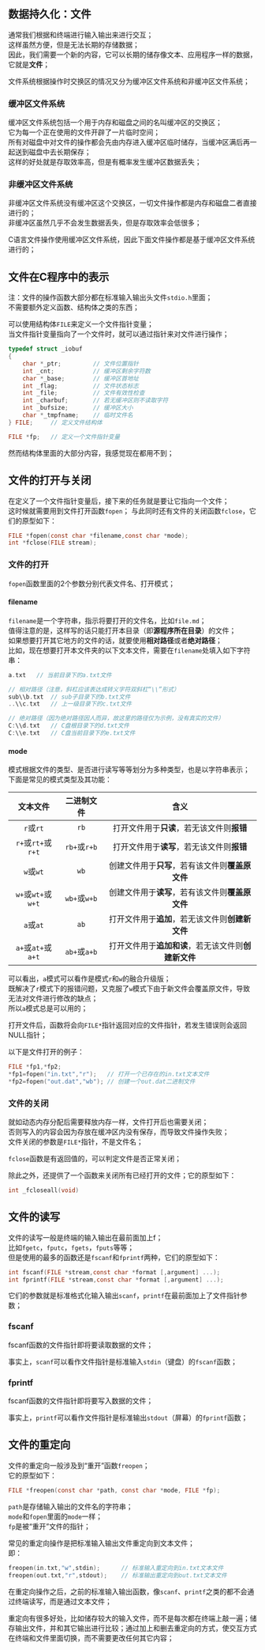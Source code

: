 ## 数据持久化：文件
通常我们根据和终端进行输入输出来进行交互；  
这样虽然方便，但是无法长期的存储数据；  
因此，我们需要一个新的内容，它可以长期的储存像文本、应用程序一样的数据，它就是**文件**；

文件系统根据操作时交换区的情况又分为缓冲区文件系统和非缓冲区文件系统；

### 缓冲区文件系统
缓冲区文件系统包括一个用于内存和磁盘之间的名叫缓冲区的交换区；  
它为每一个正在使用的文件开辟了一片临时空间；  
所有对磁盘中对文件的操作都会先由内存进入缓冲区临时储存，当缓冲区满后再一起送到磁盘中去长期保存；  
这样的好处就是存取效率高，但是有概率发生缓冲区数据丢失；

### 非缓冲区文件系统
非缓冲区文件系统没有缓冲区这个交换区，一切文件操作都是内存和磁盘二者直接进行的；  
非缓冲区虽然几乎不会发生数据丢失，但是存取效率会低很多；  

C语言文件操作使用缓冲区文件系统，因此下面文件操作都是基于缓冲区文件系统进行的；

## 文件在C程序中的表示
注：文件的操作函数大部分都在标准输入输出头文件`stdio.h`里面；  
不需要额外定义函数、结构体之类的东西；

可以使用结构体`FILE`来定义一个文件指针变量；  
当文件指针变量指向了一个文件时，就可以通过指针来对文件进行操作；  
```c
typedef struct _iobuf
{
    char *_ptr;         // 文件位置指针
    int _cnt;           // 缓冲区剩余字符数
    char *_base;        // 缓冲区首地址
    int _flag;          // 文件状态标志
    int _file;          // 文件有效性检查
    int _charbuf;       // 若无缓冲区则不读取字符
    int _bufsize;       // 缓冲区大小
    char *_tmpfname;    // 临时文件名
} FILE;     // 定义文件结构体

FILE *fp;   // 定义一个文件指针变量
```
然而结构体里面的大部分内容，我感觉现在都用不到； 

## 文件的打开与关闭  

在定义了一个文件指针变量后，接下来的任务就是要让它指向一个文件；  
这时候就需要用到文件打开函数`fopen`；
与此同时还有文件的关闭函数`fclose`，它们的原型如下：
```c
FILE *fopen(const char *filename,const char *mode);
int *fclose(FILE stream);
```

### 文件的打开
`fopen`函数里面的2个参数分别代表文件名、打开模式；

#### **filename**
`filename`是一个字符串，指示将要打开的文件名，比如`file.md`；  
值得注意的是，这样写的话只能打开本目录（即**源程序所在目录**）的文件；  
如果想要打开其它地方的文件的话，就要使用**相对路径**或者**绝对路径**；  
比如，现在想要打开本文件夹的以下文本文件，需要在`filename`处填入如下字符串：
```c
a.txt   // 当前目录下的a.txt文件

// 相对路径（注意，斜杠应该表达成转义字符双斜杠“\\”形式）
sub\\b.txt  // sub子目录下的b.txt文件
..\\c.txt   // 上一级目录下的c.txt文件

// 绝对路径（因为绝对路径因人而异，故这里的路径仅为示例，没有真实的文件）
C:\\d.txt   // C盘根目录下的d.txt文件
C:\\e.txt   // C盘当前目录下的e.txt文件
```

#### **mode**
模式根据文件的类型、是否进行读写等等划分为多种类型，也是以字符串表示；  
下面是常见的模式类型及其功能：

|文本文件|二进制文件|含义|
| :--------: | :--: | :--: |
| `r`或`rt` | `rb` | 打开文件用于**只读**，若无该文件则**报错** |
| `r+`或`rt+`或`r+t` | `rb+`或`r+b` | 打开文件用于**读写**，若无该文件则**报错** |
| `w`或`wt` | `wb` | 创建文件用于**只写**，若有该文件则**覆盖原文件** |
| `w+`或`wt+`或`w+t` | `wb+`或`w+b` | 创建文件用于**读写**，若有该文件则**覆盖原文件** |
| `a`或`at` | `ab` | 打开文件用于**追加**，若无该文件则**创建新文件** |
| `a+`或`at+`或`a+t` | `ab+`或`a+b` | 打开文件用于**追加和读**，若无该文件则**创建新文件** |

可以看出，`a`模式可以看作是模式`r`和`w`的融合升级版；  
既解决了`r`模式下的报错问题，又克服了`w`模式下由于新文件会覆盖原文件，导致无法对文件进行修改的缺点；  
所以`a`模式总是可以用的；

打开文件后，函数将会向`FILE*`指针返回对应的文件指针，若发生错误则会返回NULL指针；

以下是文件打开的例子：
```c
FILE *fp1,*fp2;
*fp1=fopen("in.txt","r");   // 打开一个已存在的in.txt文本文件
*fp2=fopen("out.dat","wb"); // 创建一个out.dat二进制文件
```

### 文件的关闭
就如动态内存分配后需要释放内存一样，文件打开后也需要关闭；  
否则写入的内容会因为存放在缓冲区内没有保存，而导致文件操作失败；  
文件关闭的参数是`FILE*`指针，不是文件名；  

`fclose`函数是有返回值的，可以判定文件是否正常关闭；  

除此之外，还提供了一个函数来关闭所有已经打开的文件；它的原型如下：  
```c
int _fcloseall(void)
```

## 文件的读写
文件的读写一般是终端的输入输出在最前面加上f；  
比如`fgetc`，`fputc`，`fgets`，`fputs`等等；  
但是使用的最多的函数还是`fscanf`和`fprintf`两种，它们的原型如下：  
```c
int fscanf(FILE *stream,const char *format [,argument] ...);
int fprintf(FILE *stream,const char *format [,argument] ...);
```
它们的参数就是标准格式化输入输出`scanf`，`printf`在最前面加上了文件指针参数；

### **fscanf**
fscanf函数的文件指针即将要读取数据的文件；

事实上，`scanf`可以看作文件指针是标准输入`stdin`（键盘）的`fscanf`函数；

### **fprintf**
fscanf函数的文件指针即将要写入数据的文件；

事实上，`printf`可以看作文件指针是标准输出`stdout`（屏幕）的`fprintf`函数；

## 文件的重定向
文件的重定向一般涉及到“重开”函数`freopen`；  
它的原型如下：
```c
FILE *freopen(const char *path, const char *mode, FILE *fp);
```

`path`是存储输入输出的文件名的字符串；  
`mode`和`fopen`里面的`mode`一样；  
`fp`是被“重开”文件的指针；  

常见的重定向操作是把标准输入输出文件重定向到文本文件；  
即：
```c
freopen(in.txt,"w",stdin);      // 标准输入重定向到in.txt文本文件
freopen(out.txt,"r",stdout);    // 标准输出重定向到out.txt文本文件
```

在重定向操作之后，之前的标准输入输出函数，像`scanf`、`printf`之类的都不会通过终端读写，而是通过文本文件；

重定向有很多好处，比如储存较大的输入文件，而不是每次都在终端上敲一遍；储存输出文件，并和其它输出进行比较；通过加上和删去重定向的方式，使交互方式在终端和文件里面切换，而不需要更改任何其它内容；